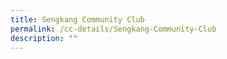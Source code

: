 ```yaml
---
title: Sengkang Community Club
permalink: /cc-details/Sengkang-Community-Club
description: ""
---
```

